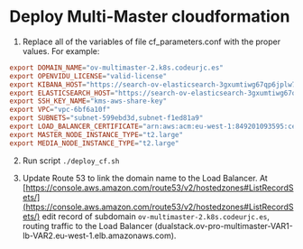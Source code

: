 # Deploy Multi-Master cloudformation

1. Replace all of the variables of file cf_parameters.conf with the proper values. For example:

```conf
export DOMAIN_NAME="ov-multimaster-2.k8s.codeurjc.es"
export OPENVIDU_LICENSE="valid-license"
export KIBANA_HOST="https://search-ov-elasticsearch-3gxumtiwg67qp6jplw7rkjshrm.eu-west-1.es.amazonaws.com:443/_plugin/kibana/"
export ELASTICSEARCH_HOST="https://search-ov-elasticsearch-3gxumtiwg67qp6jplw7rkjshrm.eu-west-1.es.amazonaws.com:443"
export SSH_KEY_NAME="kms-aws-share-key"
export VPC="vpc-6bf6a10f"
export SUBNETS="subnet-599ebd3d,subnet-f1ed81a9"
export LOAD_BALANCER_CERTIFICATE="arn:aws:acm:eu-west-1:849201093595:certificate/01d51580-d8fc-45b0-9c72-e7666ba890d9"
export MASTER_NODE_INSTANCE_TYPE="t2.large"
export MEDIA_NODE_INSTANCE_TYPE="t2.large"
```

2. Run script `./deploy_cf.sh`

3. Update Route 53 to link the domain name to the Load Balancer. At [https://console.aws.amazon.com/route53/v2/hostedzones#ListRecordSets/](https://console.aws.amazon.com/route53/v2/hostedzones#ListRecordSets/) edit record of subdomain `ov-multimaster-2.k8s.codeurjc.es`, routing traffic to the Load Balancer (dualstack.ov-pro-multimaster-VAR1-lb-VAR2.eu-west-1.elb.amazonaws.com).